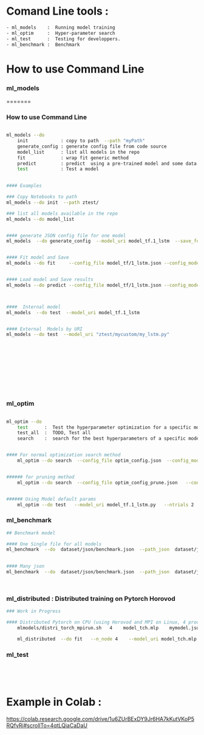 # Comand Line tools :
```bash
- ml_models    :  Running model training
- ml_optim     :  Hyper-parameter search
- ml_test      :  Testing for developpers.
- ml_benchmark :  Benchmark

```


# How to use Command Line


### ml_models
=======

### How to use Command Line

```bash

ml_models --do  
    init            : copy to path  --path "myPath"
    generate_config : generate config file from code source
    model_list      : list all models in the repo
    fit             : wrap fit generic method
    predict         : predict  using a pre-trained model and some data
    test            : Test a model

    
#### Examples

### Copy Notebooks to path
ml_models --do init  --path ztest/

### list all models available in the repo
ml_models --do model_list  


#### generate JSON config file for one model
ml_models  --do generate_config  --model_uri model_tf.1_lstm  --save_folder "ztest/"


#### Fit model and Save
ml_models --do fit     --config_file model_tf/1_lstm.json --config_mode "test"


#### Load model and Save results
ml_models --do predict --config_file model_tf/1_lstm.json --config_mode "test"



####  Internal model
ml_models  --do test  --model_uri model_tf.1_lstm


#### External  Models by URI
ml_models --do test  --model_uri "ztest/mycustom/my_lstm.py"












```




### ml_optim
```bash

ml_optim --do
    test      :  Test the hyperparameter optimization for a specific model
    test_all  :  TODO, Test all
    search    :  search for the best hyperparameters of a specific model


#### For normal optimization search method
    ml_optim --do search  --config_file optim_config.json  --config_mode "test"


###### for pruning method
    ml_optim --do search  --config_file optim_config_prune.json   --config_mode "test"


###### Using Model default params
    ml_optim --do test   --model_uri model_tf.1_lstm.py   --ntrials 2


```



### ml_benchmark
```bash
## Benchmark model

#### One Single file for all models
ml_benchmark  --do  dataset/json/benchmark.json  --path_json  dataset/json/benchmark_timeseries/test02/model_list.json
     

#### Many json                            
ml_benchmark  --do  dataset/json/benchmark.json  --path_json  dataset/json/benchmark_timeseries/test01/

    
```






### ml_distributed : Distributed training on Pytorch Horovod
```bash
### Work in Progress

#### Distributed Pytorch on CPU (using Horovod and MPI on Linux, 4 processes)  in model_tch/mlp.py
    mlmodels/distri_torch_mpirun.sh   4    model_tch.mlp    mymodel.json

    ml_distributed  --do fit   --n_node 4    --model_uri model_tch.mlp    --model_json mymodel.json


```





### ml_test
```bash





```




# Example in Colab :

https://colab.research.google.com/drive/1u6ZUrBExDY9Jr6HA7kKutVKoP5RQfvRi#scrollTo=4qtLQiaCaDaU







